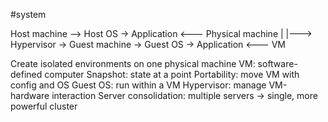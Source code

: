 #system 

Host machine --> Host OS -> Application <--- Physical machine
	|
	|---> Hypervisor -> Guest machine -> Guest OS -> Application <--- VM

Create isolated environments on one physical machine
	VM: software-defined computer
	Snapshot: state at a point
	Portability: move VM with config and OS
	Guest OS: run within a VM
	Hypervisor: manage VM-hardware interaction
	Server consolidation: multiple servers -> single, more powerful cluster
